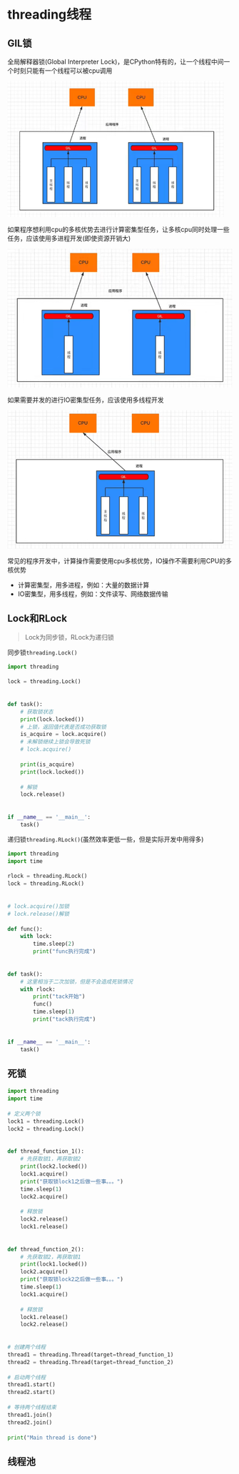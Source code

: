 # threading线程

## GIL锁

全局解释器锁(Global Interpreter Lock)，是CPython特有的，让一个线程中间一个时刻只能有一个线程可以被cpu调用

<img src="img/17.threading线程/image-20240405160616645.png" alt="image-20240405160616645" style="zoom:67%;" />

如果程序想利用cpu的多核优势去进行计算密集型任务，让多核cpu同时处理一些任务，应该使用多进程开发(即使资源开销大)

<img src="img/17.threading线程/image-20240405160925437.png" alt="image-20240405160925437" style="zoom:67%;" />

如果需要并发的进行IO密集型任务，应该使用多线程开发

<img src="img/17.threading线程/image-20240405161141815.png" alt="image-20240405161141815" style="zoom:67%;" />

常见的程序开发中，计算操作需要使用cpu多核优势，IO操作不需要利用CPU的多核优势

- 计算密集型，用多进程，例如：大量的数据计算
- IO密集型，用多线程，例如：文件读写、网络数据传输

## Lock和RLock

> Lock为同步锁，RLock为递归锁

同步锁`threading.Lock()`

```python
import threading

lock = threading.Lock()


def task():
    # 获取锁状态
    print(lock.locked())
    # 上锁，返回值代表是否成功获取锁
    is_acquire = lock.acquire()
    # 未解锁继续上锁会导致死锁
    # lock.acquire()

    print(is_acquire)
    print(lock.locked())

    # 解锁
    lock.release()


if __name__ == '__main__':
    task()

```

递归锁`threading.RLock()`(虽然效率更低一些，但是实际开发中用得多)

```python
import threading
import time

rlock = threading.RLock()
lock = threading.RLock()


# lock.acquire()加锁
# lock.release()解锁

def func():
    with lock:
        time.sleep(2)
        print("func执行完成")


def task():
    # 这里相当于二次加锁，但是不会造成死锁情况
    with rlock:
        print("tack开始")
        func()
        time.sleep(1)
        print("tack执行完成")


if __name__ == '__main__':
    task()

```

## 死锁

```python
import threading
import time

# 定义两个锁
lock1 = threading.Lock()
lock2 = threading.Lock()


def thread_function_1():
    # 先获取锁1，再获取锁2
    print(lock2.locked())
    lock1.acquire()
    print("获取锁lock1之后做一些事。。。")
    time.sleep(1)
    lock2.acquire()

    # 释放锁
    lock2.release()
    lock1.release()


def thread_function_2():
    # 先获取锁2，再获取锁1
    print(lock1.locked())
    lock2.acquire()
    print("获取锁lock2之后做一些事。。。")
    time.sleep(1)
    lock1.acquire()

    # 释放锁
    lock1.release()
    lock2.release()


# 创建两个线程
thread1 = threading.Thread(target=thread_function_1)
thread2 = threading.Thread(target=thread_function_2)

# 启动两个线程
thread1.start()
thread2.start()

# 等待两个线程结束
thread1.join()
thread2.join()

print("Main thread is done")

```

## 线程池

